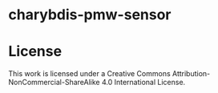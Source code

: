 # charybdis-pmw-sensor

# License
This work is licensed under a Creative Commons Attribution-NonCommercial-ShareAlike 4.0 International License.
